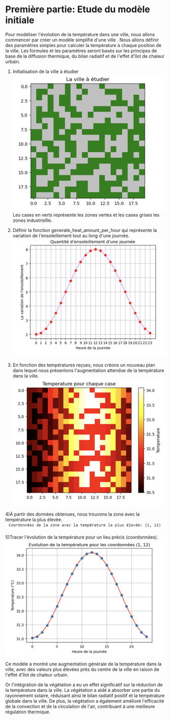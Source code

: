 # Première partie: Etude du modèle initiale

Pour modéliser l'évolution de la température dans une ville, nous allons commencer par créer un modèle simplifié d'une ville . Nous allons définir des paramètres simples pour calculer la température à chaque position de la ville. Les formules et les paramètres seront basés sur les principes de base de la diffusion thermique, du bilan radiatif et de l'effet d'îlot de chaleur urbain.

1) Initialisation de la ville à étudier
![image](https://raw.githubusercontent.com/are-dynamic-2024-g6/environnements/master/images/Capture%20d%E2%80%99e%CC%81cran%202024-04-27%20a%CC%80%2014.42.29.png)
Les cases en verts représente les zones vertes et les cases grises les zones industriellle.

2) Définir la fonction generate_heat_amount_per_hour qui représente la variation de l'ensoleillement tout au long d'une journée.
![image](https://raw.githubusercontent.com/are-dynamic-2024-g6/environnements/master/images/Capture%20d%E2%80%99e%CC%81cran%202024-04-27%20a%CC%80%2014.45.43.png)

3) En fonction des températures reçues, nous créons un nouveau plan dans lequel nous présentons l'augmentation attendue de la température dans la ville.
![image](https://raw.githubusercontent.com/are-dynamic-2024-g6/environnements/master/images/Capture%20d%E2%80%99e%CC%81cran%202024-04-27%20a%CC%80%2014.51.34.png)

4)À partir des données obtenues, nous trouvons la zone avec la température la plus élevée.
![image](https://raw.githubusercontent.com/are-dynamic-2024-g6/environnements/master/images/Capture%20d%E2%80%99e%CC%81cran%202024-04-27%20a%CC%80%2015.04.19.png)

5)Tracer l'évolution de la température pour un lieu précis (coordonnées).
![image](https://raw.githubusercontent.com/are-dynamic-2024-g6/environnements/master/images/Capture%20d%E2%80%99e%CC%81cran%202024-04-27%20a%CC%80%2015.03.55.png)

Ce modèle a montré une augmentation générale de la température dans la ville, avec des valeurs plus élevées près du centre de la ville en raison de l'effet d'îlot de chaleur urbain.

Or l'intégration de la végétation a eu un effet significatif sur la réduction de la température dans la ville. La végétation a aidé à absorber une partie du rayonnement solaire, réduisant ainsi le bilan radiatif positif et la température globale dans la ville. De plus, la végétation a également amélioré l'efficacité de la convection et de la circulation de l'air, contribuant à une meilleure régulation thermique.
